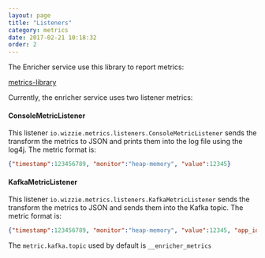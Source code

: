```yaml
---
layout: page
title: "Listeners"
category: metrics
date: 2017-02-21 10:18:32
order: 2
---
```


The Enricher service use this library to report metrics:

[metrics-library](https://github.com/wizzie-io/metrics-library)

Currently, the enricher service uses two listener metrics:

#### ConsoleMetricListener

This listener `io.wizzie.metrics.listeners.ConsoleMetricListener` sends the transform the metrics to JSON and prints them into the log file using the log4j. The metric format is:
```json
{"timestamp":123456789, "monitor":"heap-memory", "value":12345}
```

#### KafkaMetricListener
This listener `io.wizzie.metrics.listeners.KafkaMetricListener` sends the transform the metrics to JSON and sends them into the Kafka topic. The metric format is:
```json
{"timestamp":123456789, "monitor":"heap-memory", "value":12345, "app_id":"MY_KAFKA_STREAMS_APP_ID"}
```

The `metric.kafka.topic` used by default is `__enricher_metrics`
